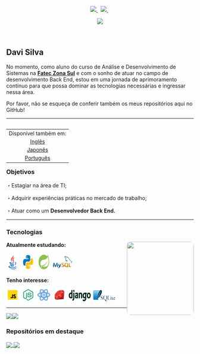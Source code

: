 <p align="center">
  <!-- Badge - LinkedIn -->
  <a href="https://www.linkedin.com/in/davialvessilva">
    <img src="https://img.shields.io/badge/-LinkedIn-0e00cf?style=round-square&logo=Linkedin&logoColor=&link=https://www.linkedin.com/in/davialvessilva">
  </a>
  &nbsp;
  <!-- Badge - Email -->
  <a href="mailto:daviricardo205@gmail.com">
    <img src="https://img.shields.io/badge/-Email-ff0000?style=round-square&logo=gmail&logoColor=white&link=mailto:daviricardo205@gmail.com">
  </a>
  &nbsp;
   <p align="center">
  <!-- Badge - Contador de visualizações do perfil -->
   <img src= "https://komarev.com/ghpvc/?username=DaviRicardo&label=Visualizações+do+perfil&color=800080">
  </p>
  &nbsp;
</p>

<!-- Apresentação -->
## Davi Silva
<p>No momento, como aluno do curso de Análise e Desenvolvimento de Sistemas na <strong><a target="_blank" href="https://www.linkedin.com/company/fatec-zona-sul?originalSubdomain=br">Fatec Zona Sul</a></strong> e com o sonho de  atuar no campo de desenvolvimento Back End, estou em uma jornada de aprimoramento contínuo para que possa dominar as tecnologias necessárias e ingressar nessa área.</p>
<p>Por favor, não se esqueça de conferir também os meus repositórios aqui no GitHub!</p>

---

<!-- README em EN, JP & PT-BR: -->
<table align="right">
 <td>Disponível também em:</td>
    <tr><td align="center"><a href="README_ENG.md">Inglês</a></td></tr>
    <tr><td align="center"><a href="README_JP.md">Japonês</a></td></tr>
    <tr><td align="center"><a href="README.md">Português</a></tr>
  </td>
</table>

### Objetivos

<p>・Estagiar na área de TI;</p>
<p>・Adquirir experiências práticas no mercado de trabalho;</p>
<p>・Atuar como um <strong>Desenvolvedor Back End.</strong></p>

---

### Tecnologias

<!-- GIF Yeji  -->
<img src="./recursos/yejigif.gif" width="180px" height="197px" align="right" style="border-radius: 10px;">


**Atualmente estudando:**

<p align="left">
  <!-- ícone Java -->
  <img src="./recursos/icones/java.svg" width="34px" height="47px">&nbsp;
  <!-- Ícone Python -->
  <img src="./recursos/icones/python.svg" width="34px" height="47px">&nbsp;
  <!-- Ícone SpringBoot -->
  <img src="./recursos/icones/springboot.svg" width="34px" height="47px">&nbsp;
  <!-- Ícone MySQL -->
  <img src="./recursos/icones/mysql.svg" width="52px" height="47px">&nbsp;
</p>

**Tenho interesse:**

<p align="left">
  <!-- Ícone JavaScript -->
  <img src="./recursos/icones/javascript.svg" width="34px" height="34px">&nbsp;
  <!-- Ícone NodeJs -->
  <img src="./recursos/icones/nodejs.svg" width="34px" height="34px">&nbsp;
    <!-- ícone ReactNative -->
  <img src="./recursos/icones/reactnative.svg" width="34px" height="34px">&nbsp;
  <!-- Ícone Ruby -->
  <img src="./recursos/icones/ruby.svg" width="34px" height="34px">&nbsp;
  <!-- Ícone Django -->
  <img src="./recursos/icones/django.svg" width="59px" height="30px">&nbsp;
  <!-- Ícone SQLite -->
  <img src="./recursos/icones/sqlite.svg" width="59px" height="30px">&nbsp;
</p>

---

<div style="display: flex;">
    <img align="center" src="https://github-readme-stats.vercel.app/api/top-langs/?username=DaviRicardo&layout=compact&custom_title=Linguagens%20mais%20utilizadas:&theme=midnight-purple&hide_border=true"/>
    <img align="center" src="https://github-readme-stats.vercel.app/api?username=DaviRicardo&theme=midnight-purple&hide=prs,issues,contribs&count_private=true&include_all_commits=true&show_icons=true&hide_border=true"/>
</div>

### Repositórios em destaque

<a href="https://github.com/DaviRicardo/Fatec-Zona-Sul_JavaExercises-Projects">
  <img align="center" src="https://github-readme-stats.vercel.app/api/pin/?username=DaviRicardo&repo=Fatec-Zona-Sul_JavaExercises-Projects&theme=midnight-purple&hide_border=true&show_owner=false" />
</a>
<a href="https://github.com/DaviRicardo/Fatec-Zona-Sul_WebProjetoPadaria">
  <img align="center" src="https://github-readme-stats.vercel.app/api/pin/?username=DaviRicardo&repo=Fatec-Zona-Sul_WebProjetoPadaria&theme=midnight-purple&hide_border=true&show_owner=false" />
</a>
